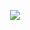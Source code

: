 <p align="center" width="100%">
    <img src="https://i.pinimg.com/736x/fa/b4/56/fab4562ab6deee932b71ed43a1e1b00a.jpg"> 
</p>

